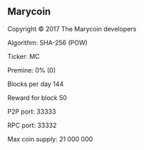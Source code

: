 Marycoin
----------------

Copyright © 2017 The Marycoin developers

Algorithm: SHA-256 (POW)

Ticker: MC

Premine: 0% (0)

Blocks per day 144

Reward for block 50

P2P port: 33333

RPC port: 33332

Max coin supply: 21 000 000
